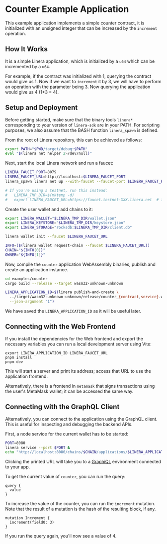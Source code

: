 # Counter Example Application

This example application implements a simple counter contract, it is initialized with an
unsigned integer that can be increased by the `increment` operation.

## How It Works

It is a simple Linera application, which is initialized by a `u64` which can be incremented
by a `u64`.

For example, if the contract was initialized with 1, querying the contract would give us 1. Now if we want to
`increment` it by 3, we will have to perform an operation with the parameter being 3. Now querying the
application would give us 4 (1+3 = 4).

## Setup and Deployment

Before getting started, make sure that the binary tools `linera*` corresponding to
your version of `linera-sdk` are in your PATH. For scripting purposes, we also assume
that the BASH function `linera_spawn` is defined.

From the root of Linera repository, this can be achieved as follows:

```bash
export PATH="$PWD/target/debug:$PATH"
eval "$(linera net helper 2>/dev/null)"
```

Next, start the local Linera network and run a faucet:

```bash
LINERA_FAUCET_PORT=8079
LINERA_FAUCET_URL=http://localhost:$LINERA_FAUCET_PORT
linera_spawn linera net up --with-faucet --faucet-port $LINERA_FAUCET_PORT

# If you're using a testnet, run this instead:
#   LINERA_TMP_DIR=$(mktemp -d)
#   export LINERA_FAUCET_URL=https://faucet.testnet-XXX.linera.net  # for some value XXX
```

Create the user wallet and add chains to it:

```bash
export LINERA_WALLET="$LINERA_TMP_DIR/wallet.json"
export LINERA_KEYSTORE="$LINERA_TMP_DIR/keystore.json"
export LINERA_STORAGE="rocksdb:$LINERA_TMP_DIR/client.db"

linera wallet init --faucet $LINERA_FAUCET_URL

INFO=($(linera wallet request-chain --faucet $LINERA_FAUCET_URL))
CHAIN="${INFO[0]}"
OWNER="${INFO[1]}"
```

Now, compile the `counter` application WebAssembly binaries, publish and create an application instance.

```bash
cd examples/counter
cargo build --release --target wasm32-unknown-unknown

LINERA_APPLICATION_ID=$(linera publish-and-create \
  ../target/wasm32-unknown-unknown/release/counter_{contract,service}.wasm \
  --json-argument "1")
```

We have saved the `LINERA_APPLICATION_ID` as it will be useful later.

## Connecting with the Web Frontend

If you install the dependencies for the Web frontend and export the
necessary variables you can run a local development server using Vite:

```bash,ignore
export LINERA_APPLICATION_ID LINERA_FAUCET_URL
pnpm install
pnpm dev
```

This will start a server and print its address; access that URL to use
the application frontend.

Alternatively, there is a frontend in `metamask` that signs
transactions using the user's MetaMask wallet; it can be accessed the
same way.

## Connecting with the GraphQL Client

Alternatively, you can connect to the application using the GraphQL
client.  This is useful for inspecting and debugging the backend APIs.

First, a node service for the current wallet has to be started:

```bash
PORT=8080
linera service --port $PORT &
echo "http://localhost:8080/chains/$CHAIN/applications/$LINERA_APPLICATION_ID"
```

Clicking the printed URL will take you to a
[GraphiQL](https://www.gatsbyjs.com/docs/how-to/querying-data/running-queries-with-graphiql/)
environment connected to your app.

To get the current value of `counter`, you can run the query:

```gql,uri=http://localhost:8080/chains/$CHAIN/applications/$LINERA_APPLICATION_ID
query {
  value
}
```

To increase the value of the counter, you can run the `increment`
mutation. Note that the result of a mutation is the hash of the
resulting block, if any.

```gql,uri=http://localhost:8080/chains/$CHAIN/applications/$LINERA_APPLICATION_ID
mutation Increment {
  increment(field0: 3)
}
```

If you run the query again, you'll now see a value of 4.
